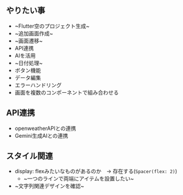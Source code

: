 ## やりたい事
-   ~Flutter空のプロジェクト生成~
-   ~追加画面作成~
-   ~画面遷移~
-   API連携
-   AIを活用
-   ~日付処理~
-   ボタン機能
-   データ編集
-   エラーハンドリング
-   画面を複数のコンポーネントで組み合わせる

## API連携
-   openweatherAPIとの連携
-   Gemini生成AIとの連携

## スタイル関連
-   display: flexみたいなものがあるのか　-> 存在する(`Spacer(flex: 2)`)
    -   ~一つのラインで両端にアイテムを設置したい~
-   ~文字列関連デザインを確認~
